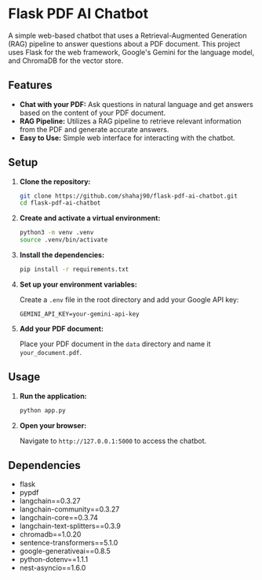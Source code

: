 # Flask PDF AI Chatbot

A simple web-based chatbot that uses a Retrieval-Augmented Generation (RAG) pipeline to answer questions about a PDF document. This project uses Flask for the web framework, Google's Gemini for the language model, and ChromaDB for the vector store.

## Features

*   **Chat with your PDF:** Ask questions in natural language and get answers based on the content of your PDF document.
*   **RAG Pipeline:** Utilizes a RAG pipeline to retrieve relevant information from the PDF and generate accurate answers.
*   **Easy to Use:** Simple web interface for interacting with the chatbot.

## Setup

1.  **Clone the repository:**

    ```bash
    git clone https://github.com/shahaj90/flask-pdf-ai-chatbot.git
    cd flask-pdf-ai-chatbot
    ```

2.  **Create and activate a virtual environment:**

    ```bash
    python3 -m venv .venv
    source .venv/bin/activate
    ```

3.  **Install the dependencies:**

    ```bash
    pip install -r requirements.txt
    ```

4.  **Set up your environment variables:**

    Create a `.env` file in the root directory and add your Google API key:

    ```
    GEMINI_API_KEY=your-gemini-api-key
    ```

5.  **Add your PDF document:**

    Place your PDF document in the `data` directory and name it `your_document.pdf`.

## Usage

1.  **Run the application:**

    ```bash
    python app.py
    ```

2.  **Open your browser:**

    Navigate to `http://127.0.0.1:5000` to access the chatbot.

## Dependencies

*   flask
*   pypdf
*   langchain==0.3.27
*   langchain-community==0.3.27
*   langchain-core==0.3.74
*   langchain-text-splitters==0.3.9
*   chromadb==1.0.20
*   sentence-transformers==5.1.0
*   google-generativeai==0.8.5
*   python-dotenv==1.1.1
*   nest-asyncio==1.6.0
